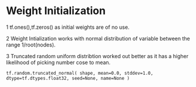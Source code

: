 # Weight Initialization

1 tf.ones(),tf.zeros() as initial weights are of no use.

2 Weight Intialization works with normal distribution of variable between the range 1/root(nodes).

3 Truncated random uniform distribtion worked out better as it has a higher likelihood of picking number cose to mean.


`tf.random.truncated_normal(
    shape,
    mean=0.0,
    stddev=1.0,
    dtype=tf.dtypes.float32,
    seed=None,
    name=None
)`
